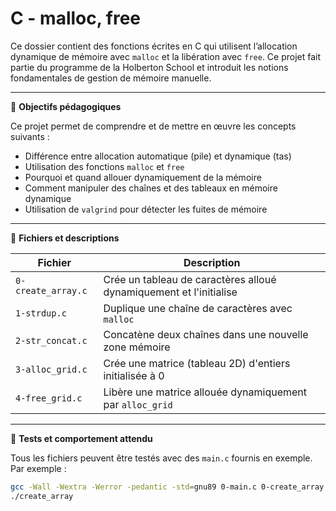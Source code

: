 # C - malloc, free

Ce dossier contient des fonctions écrites en C qui utilisent l’allocation dynamique de mémoire avec `malloc` et la libération avec `free`. Ce projet fait partie du programme de la Holberton School et introduit les notions fondamentales de gestion de mémoire manuelle.

---

🎯 **Objectifs pédagogiques**

Ce projet permet de comprendre et de mettre en œuvre les concepts suivants :

- Différence entre allocation automatique (pile) et dynamique (tas)
- Utilisation des fonctions `malloc` et `free`
- Pourquoi et quand allouer dynamiquement de la mémoire
- Comment manipuler des chaînes et des tableaux en mémoire dynamique
- Utilisation de `valgrind` pour détecter les fuites de mémoire

---

📄 **Fichiers et descriptions**

| Fichier            | Description |
|--------------------|-------------|
| `0-create_array.c` | Crée un tableau de caractères alloué dynamiquement et l'initialise |
| `1-strdup.c`       | Duplique une chaîne de caractères avec `malloc` |
| `2-str_concat.c`   | Concatène deux chaînes dans une nouvelle zone mémoire |
| `3-alloc_grid.c`   | Crée une matrice (tableau 2D) d'entiers initialisée à 0 |
| `4-free_grid.c`    | Libère une matrice allouée dynamiquement par `alloc_grid` |

---

🧪 **Tests et comportement attendu**

Tous les fichiers peuvent être testés avec des `main.c` fournis en exemple. Par exemple :

```bash
gcc -Wall -Wextra -Werror -pedantic -std=gnu89 0-main.c 0-create_array.c -o create_array
./create_array